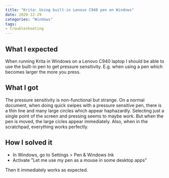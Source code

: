 ```yaml
---
title: "Krita: Using built-in Lenovo C940 pen on Windows"
date: 2020-12-29
categories: "Windows"
tags:
- troubleshooting
---
```

## What I expected

When running Krita in Windows on a Lenovo C940 laptop I should be able to use the built-in pen to get pressure sensitivity.
E.g. when using a pen which becomes larger the more you press.

## What I got

The pressure sensitivity is non-functional but strange.
On a normal document, when doing quick swipes with a pressure sensitive pen, there is a thin line and many large circles which appear haphazardly.
Selecting just a single point of the screen and pressing seems to maybe work. But when the pen is moved, the large cicles appear immediately.
Also, when in the scratchpad, everything works perfectly.

## How I solved it

* In Windows, go to Settings > Pen & Windows Ink
* Activate "Let me use my pen as a mouse in some desktop apps"

Then it immediately works as expected.
